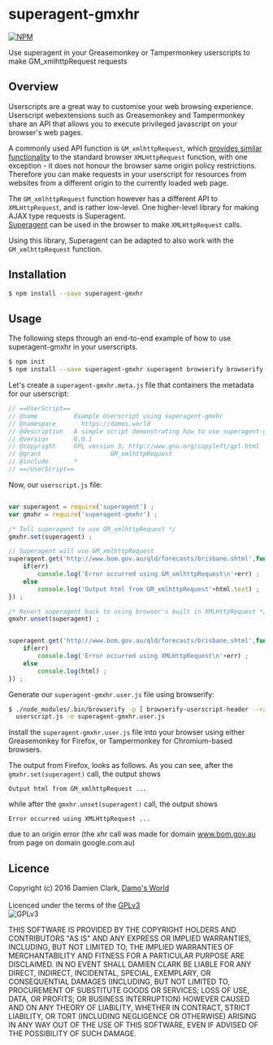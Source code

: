 # superagent-gmxhr

[![NPM](https://nodei.co/npm/superagent-gmxhr.png?downloads=true&downloadRank=true&stars=true)](https://nodei.co/npm/superagent-gmxhr/)

Use superagent in your Greasemonkey or Tampermonkey userscripts to make GM_xmlhttpRequest requests

## Overview

Userscripts are a great way to customise your web browsing experience.  Userscript webextensions such as Greasemonkey
and Tampermonkey share an API that allows you to execute privileged javascript on your browser's web pages.  
 
A commonly used API function is `GM_xmlhttpRequest`, which 
[provides similar functionality](https://wiki.greasespot.net/GM_xmlhttpRequest) to the standard browser
`XMLHttpRequest` function, with one exception - it does not honour the browser same origin policy restrictions.  
Therefore you can make requests in your userscript for resources from websites from a different origin to the currently 
loaded web page.

The `GM_xmlhttpRequest` function however has a different API to `XMLHttpRequest`, and is rather low-level.  One 
higher-level library for making AJAX type requests is Superagent.  
[Superagent](https://github.com/visionmedia/superagent) can be used in the browser to make `XMLHttpRequest` calls.

Using this library, Superagent can be adapted to also work with the `GM_xmlhttpRequest` function.

## Installation

```bash
$ npm install --save superagent-gmxhr
```

## Usage

The following steps through an end-to-end example of how to use superagent-gmxhr in your userscripts.

```bash
$ npm init
$ npm install --save superagent-gmxhr superagent browserify browserify-userscript-header
```

Let's create a `superagent-gmxhr.meta.js` file that containers the metadata for our userscript:

```javascript
// ==UserScript==
// @name          Example Userscript using superagent-gmxhr
// @namespace	    https://damos.world
// @description	  A simple script demonstrating how to use superagent-gmxhr
// @version       0.0.1
// @copyright     GPL version 3; http://www.gnu.org/copyleft/gpl.html
// @grant					GM_xmlhttpRequest
// @include       *
// ==/UserScript==
```

Now, our `userscript.js` file:

```javascript

var superagent = require('superagent') ;
var gmxhr = require('superagent-gmxhr') ;

/* Tell superagent to use GM_xmlhttpRequest */
gmxhr.set(superagent) ;

// Superagent will use GM_xmlhttpRequest
superagent.get('http://www.bom.gov.au/qld/forecasts/brisbane.shtml',function(err,html) {
	if(err)
		console.log('Error occurred using GM_xmlhttpRequest\n'+err) ;
	else
		console.log('Output html from GM_xmlhttpRequest'+html.text) ;
}) ;

/* Revert superagent back to using browser's built in XMLHttpRequest */
gmxhr.unset(superagent) ;


superagent.get('http://www.bom.gov.au/qld/forecasts/brisbane.shtml',function(err,html) {
	if(err)
		console.log('Error occurred using XMLHttpRequest\n'+err) ;
	else
		console.log(html) ;
}) ;

```

Generate our `superagent-gmxhr.user.js` file using browserify:

```bash
$ ./node_modules/.bin/browserify -p [ browserify-userscript-header --raw --file superagent-gmxhr.meta.js ] \
  userscript.js -o superagent-gmxhr.user.js
```

Install the `superagent-gmxhr.user.js` file into your browser using either Greasemonkey for Firefox, or Tampermonkey
for Chromium-based browsers.

The output from Firefox, looks as follows.  As you can see, after the `gmxhr.set(superagent)` call, the output shows

```
Output html from GM_xmlhttpRequest ...
```

while after the `gmxhr.unset(superagent)` call, the output shows
 
```
Error occurred using XMLHttpRequest ...
```

due to an origin error (the xhr call was made for domain www.bom.gov.au from page on domain google.com.au)


## Licence

Copyright (c) 2016 Damien Clark, [Damo's World](https://damos.world)<br/> <br/>
Licenced under the terms of the
[GPLv3](https://www.gnu.org/licenses/gpl.txt)<br/>
![GPLv3](https://www.gnu.org/graphics/gplv3-127x51.png "GPLv3")

THIS SOFTWARE IS PROVIDED BY THE COPYRIGHT HOLDERS AND CONTRIBUTORS "AS IS" AND
ANY EXPRESS OR IMPLIED WARRANTIES, INCLUDING, BUT NOT LIMITED TO, THE IMPLIED
WARRANTIES OF MERCHANTABILITY AND FITNESS FOR A PARTICULAR PURPOSE ARE
DISCLAIMED. IN NO EVENT SHALL DAMIEN CLARK BE LIABLE FOR ANY DIRECT,
INDIRECT, INCIDENTAL, SPECIAL, EXEMPLARY, OR CONSEQUENTIAL DAMAGES (INCLUDING,
BUT NOT LIMITED TO, PROCUREMENT OF SUBSTITUTE GOODS OR SERVICES; LOSS OF USE,
DATA, OR PROFITS; OR BUSINESS INTERRUPTION) HOWEVER CAUSED AND ON ANY THEORY OF
LIABILITY, WHETHER IN CONTRACT, STRICT LIABILITY, OR TORT (INCLUDING NEGLIGENCE
OR OTHERWISE) ARISING IN ANY WAY OUT OF THE USE OF THIS SOFTWARE, EVEN IF
ADVISED OF THE POSSIBILITY OF SUCH DAMAGE.

